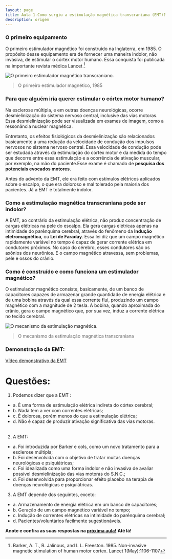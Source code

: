```yaml
---
layout: page
title: Aula 1-Como surgiu a estimulação magnética transcraniana (EMT)?
description: origem
---
```





### O primeiro equipamento

O primeiro estimulador magnético foi construído na Inglaterra, em 1985. O propósito desse equipamento era de fornecer uma maneira indolor, não invasiva, de estimular o córtex motor humano. Essa conquista foi publicada na importante revista médica Lancet [^1]

![O primeiro estimulador magnético transcraniano.](http://familiabrasil.org/imagens/jalinous_freeston_barker.jpg)
> O primeiro estimulador magnético, 1985

[^1]:Barker, A. T., R. Jalinous, and I. L. Freeston. 1985. Non-invasive magnetic stimulation of human motor cortex. Lancet 1(May):1106-1107

### Para que alguém iria querer estimular o córtex motor humano?

Na esclerose múltipla, e em outras doenças neurológicas, ocorre desmielinização do sistema nervoso central, inclusive das vias motoras. Essa desmielinização pode ser visualizada em exames de imagem, como a ressonância nuclear magnética. 

Entretanto, os efeitos fisiológicos da desmielinização são relacionados basicamente a uma redução da velocidade de condução dos impulsos nervosos no sistema nervoso central. Essa velocidade de condução pode ser estudada através da estimulação do córtex motor e da medida do tempo que decorre entre essa estimulação e a ocorrência de ativação muscular, por exemplo, na mão do paciente.Esse exame é chamado de **pesquisa dos potenciais evocados motores**.

Antes do advento da EMT, ele era feito com estímulos elétricos aplicados sobre o escalpo, o que era doloroso e mal tolerado pela maioria dos pacientes. Já a EMT é totalmente indolor.

### Como a estimulação magnética transcraniana pode ser indolor?

A EMT, ao contrário da estimulação elétrica, não produz concentração de cargas elétricas na pele do escalpo. Ela gera cargas elétricas apenas na intimidade do parênquima cerebral, através do fenômeno da **Indução eletromagnética**, ou **Lei de Faraday**. Essa lei diz que um campo magnético rapidamente variável no tempo é capaz de gerar corrente elétrica em condutores próximos. No caso do cérebro, esses condutores são os axônios dos neurônios. E o campo magnético atravessa, sem problemas, pele e ossos do crânio.

### Como é construído e como funciona um estimulador magnético?

O estimulador magnético consiste, basicamente, de um banco de capacitores capazes de armazenar grande quantidade de energia elétrica e de uma bobina através da qual essa corrente flui, produzindo um campo magnético com a magnitude de 2 tesla. A bobina, quando aproximada do crânio, gera o campo magnético que, por sua vez, induz a corrente elétrica no tecido cerebral.


![O mecanismo da estimulação magnética.](http://familiabrasil.org/imagens/estimulador.jpg)
> O mecanismo da estimulação magnética transcraniana

### Demonstração da EMT: 

[Vídeo demonstrativo da EMT](https://youtu.be/qkNbYHu_STU)

# Questões:

1. Podemos dizer que a EMT :
+ a. É uma forma de estimulação elétrica indireta do córtex cerebral;
+ b. Nada tem a ver com correntes elétricas;
+ c. É dolorosa, porém menos do que a estimulação elétrica;
+ d. Não é capaz de produzir ativação significativa das vias motoras.<br><br>   

2. A EMT:
+ a. Foi introduzida por Barker e cols, como um novo tratamento para a esclerose múltipla;
+ b. Foi desenvolvida com o objetivo de tratar muitas doenças neurológicas e psiquiátricas;
+ c. Foi idealizada como uma forma indolor e não invasiva de avaliar possível desmielinização das vias motoras do S.N.C.;
+ d. Foi desenvolvida para proporcionar efeito placebo na terapia de doenças neurológicas e psiquiátricas.    

3. A EMT depende dos seguintes, exceto:
+ a. Armazenamento de energia elétrica em um banco de capacitores;
+ b. Geração de um campo magnético variável no tempo;
+ c. Indução de correntes elétricas na intimidade do parênquima cerebral;
+ d. Pacientes/voluntários facilmente sugestionáveis.

**Anote e confira as suas respostas na [próxima aula!](aplicacoes.html)**
**Até lá!**
